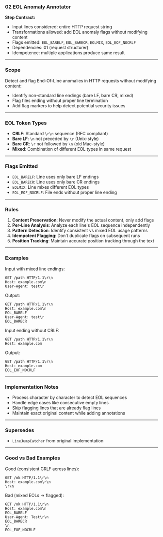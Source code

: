 ### 02 EOL Anomaly Annotator

**Step Contract:**
- Input lines considered: entire HTTP request string
- Transformations allowed: add EOL anomaly flags without modifying content
- Flags emitted: `EOL_BARELF`, `EOL_BARECR`, `EOLMIX`, `EOL_EOF_NOCRLF`
- Dependencies: 01 (request structurer)
- Idempotence: multiple applications produce same result

---

### Scope

Detect and flag End-Of-Line anomalies in HTTP requests without modifying content:
- Identify non-standard line endings (bare LF, bare CR, mixed)
- Flag files ending without proper line termination
- Add flag markers to help detect potential security issues

---

### EOL Token Types

- **CRLF**: Standard `\r\n` sequence (RFC compliant)
- **Bare LF**: `\n` not preceded by `\r` (Unix-style)
- **Bare CR**: `\r` not followed by `\n` (old Mac-style)
- **Mixed**: Combination of different EOL types in same request

---

### Flags Emitted

- `EOL_BARELF`: Line uses only bare LF endings
- `EOL_BARECR`: Line uses only bare CR endings  
- `EOLMIX`: Line mixes different EOL types
- `EOL_EOF_NOCRLF`: File ends without proper line ending

---

### Rules

1. **Content Preservation**: Never modify the actual content, only add flags
2. **Per-Line Analysis**: Analyze each line's EOL sequence independently
3. **Pattern Detection**: Identify consistent vs mixed EOL usage patterns
4. **Idempotent Flagging**: Don't duplicate flags on subsequent runs
5. **Position Tracking**: Maintain accurate position tracking through the text

---

### Examples

Input with mixed line endings:
```
GET /path HTTP/1.1\r\n
Host: example.com\n
User-Agent: test\r
```

Output:
```
GET /path HTTP/1.1\r\n
Host: example.com\n
EOL_BARELF
User-Agent: test\r
EOL_BARECR
```

Input ending without CRLF:
```
GET /path HTTP/1.1\r\n
Host: example.com
```

Output:
```
GET /path HTTP/1.1\r\n
Host: example.com
EOL_EOF_NOCRLF
```

---

### Implementation Notes

- Process character by character to detect EOL sequences
- Handle edge cases like consecutive empty lines
- Skip flagging lines that are already flag lines
- Maintain exact original content while adding annotations

---

### Supersedes

- `LineJumpCatcher` from original implementation

---

### Good vs Bad Examples

Good (consistent CRLF across lines):
```
GET /ok HTTP/1.1\r\n
Host: example.com\r\n
\r\n
```

Bad (mixed EOLs → flagged):
```
GET /ok HTTP/1.1\r\n
Host: example.com\n
EOL_BARELF
User-Agent: Test\r\n
EOL_BARECR
\n
EOL_EOF_NOCRLF
```
